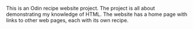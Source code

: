 This is an Odin recipe website project.
The project is all about demonstrating my knowledge of HTML. The website has a home page with links to other web pages, each with its own recipe.
